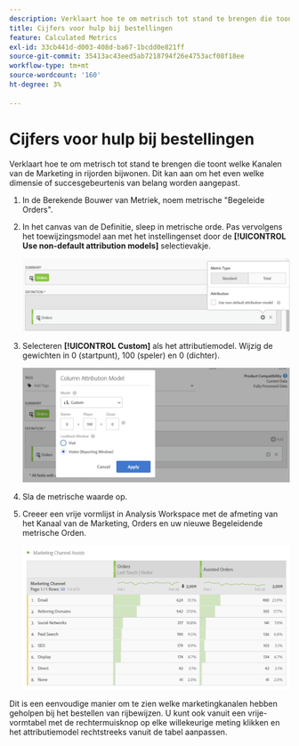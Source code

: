 ```yaml
---
description: Verklaart hoe te om metrisch tot stand te brengen die toont welke Kanalen van de Marketing in rijorden bijwonen. Dit kan aan om het even welke dimensie of succesgebeurtenis van belang worden aangepast.
title: Cijfers voor hulp bij bestellingen
feature: Calculated Metrics
exl-id: 33cb441d-d003-408d-ba67-1bcdd0e821ff
source-git-commit: 35413ac43eed5ab7218794f26e4753acf08f18ee
workflow-type: tm+mt
source-wordcount: '160'
ht-degree: 3%

---
```


# Cijfers voor hulp bij bestellingen

Verklaart hoe te om metrisch tot stand te brengen die toont welke Kanalen van de Marketing in rijorden bijwonen. Dit kan aan om het even welke dimensie of succesgebeurtenis van belang worden aangepast.

1. In de Berekende Bouwer van Metriek, noem metrische &quot;Begeleide Orders&quot;.
1. In het canvas van de Definitie, sleep in metrische orde. Pas vervolgens het toewijzingsmodel aan met het instellingenset door de **[!UICONTROL Use non-default attribution models]** selectievakje.

   ![](assets/attr-model.png)

1. Selecteren **[!UICONTROL Custom]** als het attributiemodel. Wijzig de gewichten in 0 (startpunt), 100 (speler) en 0 (dichter).

   ![](assets/custom-attr-model.png)

1. Sla de metrische waarde op.
1. Creeer een vrije vormlijst in Analysis Workspace met de afmeting van het Kanaal van de Marketing, Orders en uw nieuwe Begeleidende metrische Orden.

   ![](assets/mktg-channel-assists.png)

Dit is een eenvoudige manier om te zien welke marketingkanalen hebben geholpen bij het bestellen van rijbewijzen. U kunt ook vanuit een vrije-vormtabel met de rechtermuisknop op elke willekeurige meting klikken en het attributiemodel rechtstreeks vanuit de tabel aanpassen.
